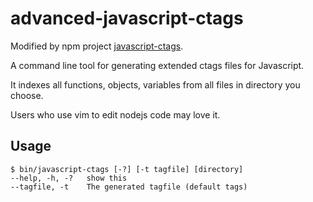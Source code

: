 # advanced-javascript-ctags

Modified by npm project [javascript-ctags](https://npm.taobao.org/package/javascript-ctags).

A command line tool for generating extended ctags files for Javascript.

It indexes all functions, objects, variables from all files in directory you choose.

Users who use vim to edit nodejs code may love it.

## Usage

    $ bin/javascript-ctags [-?] [-t tagfile] [directory]
    --help, -h, -?	 show this
    --tagfile, -t	 The generated tagfile (default tags)


